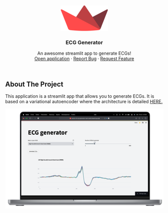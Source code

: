 <!-- PROJECT LOGO -->
<br />
<div align="center">
  <a href="https://github.com/othneildrew/Best-README-Template">
    <img src="images/logo.png" alt="Logo" width="150" height="82">
  </a>

  <h3 align="center">ECG Generator</h3>

  <p align="center">
    An awesome streamlit app to generate ECGs!
    <br />
    <a href="https://antonin-lfv-ecg-generator-main-yiaafi.streamlit.app/">Open application</a>
    ·
    <a href="https://github.com/antonin-lfv/ECG_Generator/issues">Report Bug</a>
    ·
    <a href="https://github.com/antonin-lfv/ECG_Generator/issues">Request Feature</a>
  </p>
</div>

<br>

## About The Project

This application is a streamlit app that allows you to generate ECGs. 
It is based on a variational autoencoder where the architecture is detailed [HERE.](https://medium.com/@antoninlefevre45/auto-encodeur-variationnel-pour-la-génération-délectrocardiogrammes-45406e8b98ea)

<div align="center">
  <a href="https://github.com/othneildrew/Best-README-Template">
    <img src="images/ECG_generator_preview.png" alt="preview">
  </a>
</div>

